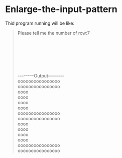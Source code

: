 # Enlarge-the-input-pattern
Thid program running will be like:

>Please tell me the number of row:7  
><font>****</font>  
><font>*   </font>  
><font>*   </font>  
><font>****</font>  
><font>   *</font>  
><font>   *</font>  
><font>****</font>  
>--------Output--------  
>oooooooooooooooo  
>oooooooooooooooo  
>oooo              
>oooo              
>oooo              
>oooo              
>oooooooooooooooo  
>oooooooooooooooo  
><font>            oooo</font>  
><font>            oooo</font>  
><font>            oooo</font>  
><font>            oooo</font>  
>oooooooooooooooo  
>oooooooooooooooo
